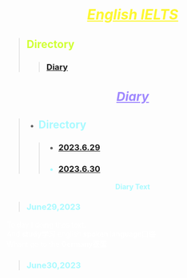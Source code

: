 # <font color="#fdf730"><center><ins>*****English IELTS*****<ins></center></font>
> ## <font color="#d0ff34">Directory<font>
>>### <font color="#0996ff">[Diary](#Diary)<font>
## ***<h3 id="Diary"><font color="#9f88fe"><center><ins>Diary<ins></center><font></h3>***<font color="#a9faff"><font>
> * ## <font color="#a9faff">Directory<font>
>>* ### <font color="#a9faff">[2023.6.29](#June29,2023)<font>
>>* ### <font color="#a9faff">[2023.6.30](#June30,2023)<font>
<font color="#a9faff"><center>**Diary Text**</center><font>
> <h3 id="June29,2023"><font color="#a9faff">June29,2023<font></h3><font color="#ffffff"><font>
To day I doing thes text.  
And **study学习** english **spoken language口语**  
Whant go to the **Germany德国**  
> <h3 id="June30,2023"><font color="#a9faff">June30,2023<font></h3><font color="#ffffff"><font>
